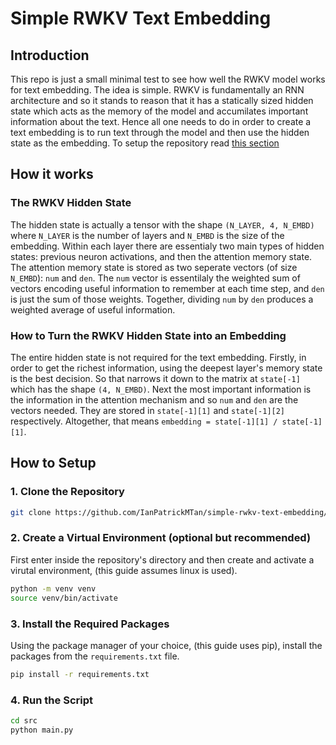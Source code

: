 # Simple RWKV Text Embedding

## Introduction
This repo is just a small minimal test to see how well the RWKV model works for text embedding. The idea is simple. RWKV is fundamentally an RNN architecture and so it stands to reason that it has a statically sized hidden state which acts as the memory of the model and accumilates important information about the text. Hence all one needs to do in order to create a text embedding is to run text through the model and then use the hidden state as the embedding. To setup the repository read [this section](#setup)

## How it works

### The RWKV Hidden State
The hidden state is actually a tensor with the shape ``(N_LAYER, 4, N_EMBD)`` where ``N_LAYER`` is the number of layers and ``N_EMBD`` is the size of the embedding. Within each layer there are essentialy two main types of hidden states: previous neuron activations, and then the attention memory state. The attention memory state is stored as two seperate vectors (of size ``N_EMBD``): ``num`` and ``den``. The ``num`` vector is essentilaly the weighted sum of vectors encoding useful information to remember at each time step, and ``den`` is just the sum of those weights. Together, dividing ``num`` by ``den`` produces a weighted average of useful information.

### How to Turn the RWKV Hidden State into an Embedding
The entire hidden state is not required for the text embedding. Firstly, in order to get the richest information, using the deepest layer's memory state is the best decision. So that narrows it down to the matrix at ``state[-1]`` which has the shape ``(4, N_EMBD)``. Next the most important information is the information in the attention mechanism and so ``num`` and ``den`` are the vectors needed. They are stored in ``state[-1][1]`` and ``state[-1][2]`` respectively. Altogether, that means ``embedding = state[-1][1] / state[-1][1]``.

## How to Setup<a id="setup"></a>

### 1. Clone the Repository
```bash
git clone https://github.com/IanPatrickMTan/simple-rwkv-text-embedding/tree/main
```

### 2. Create a Virtual Environment (optional but recommended)
First enter inside the repository's directory and then create and activate a virutal environment, (this guide assumes linux is used).
```bash
python -m venv venv
source venv/bin/activate
```

### 3. Install the Required Packages
Using the package manager of your choice, (this guide uses pip), install the packages from the ``requirements.txt`` file.
```bash
pip install -r requirements.txt
```

### 4. Run the Script
```bash
cd src
python main.py
```
